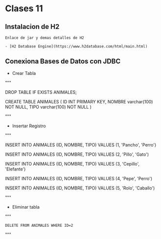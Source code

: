 # Clases 11

## Instalacion de H2

    Enlace de jar y demas detalles de H2 
    
    - [H2 Database Engine](https://www.h2database.com/html/main.html)

## Conexiona Bases de Datos con JDBC

- Crear Tabla

"""

DROP TABLE IF EXISTS ANIMALES; 

CREATE TABLE ANIMALES 
 (  ID INT PRIMARY KEY,
    NOMBRE varchar(100) NOT NULL, 
    TIPO varchar(100) NOT NULL )


"""

- Insertar Registro

"""

INSERT INTO ANIMALES (ID, NOMBRE, TIPO) VALUES (1, 'Pancho', 'Perro')

INSERT INTO ANIMALES (ID, NOMBRE, TIPO) VALUES (2, 'Pillo', 'Gato')

INSERT INTO ANIMALES (ID, NOMBRE, TIPO) VALUES (3, 'Cepillo', 'Elefante')

INSERT INTO ANIMALES (ID, NOMBRE, TIPO) VALUES (4, 'Pepe', 'Perro')

INSERT INTO ANIMALES (ID, NOMBRE, TIPO) VALUES (5, 'Rolo', 'Caballo')

"""

- Eliminar tabla

"""

    DELETE FROM ANIMALES WHERE ID=2

"""
